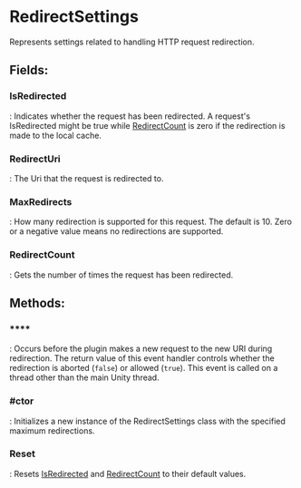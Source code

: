 # RedirectSettings

Represents settings related to handling HTTP request redirection. 

## **Fields**:
### **IsRedirected**
: Indicates whether the request has been redirected. A request's IsRedirected might be true while [RedirectCount](../RedirectSettings/RedirectSettings.md#redirectcount) is zero if the redirection is made to the local cache. 
### **RedirectUri**
: The Uri that the request is redirected to. 
### **MaxRedirects**
: How many redirection is supported for this request. The default is 10. Zero or a negative value means no redirections are supported. 
### **RedirectCount**
: Gets the number of times the request has been redirected. 
## **Methods**:

### ****
: Occurs before the plugin makes a new request to the new URI during redirection. The return value of this event handler controls whether the redirection is aborted (`false`) or allowed (`true`). This event is called on a thread other than the main Unity thread. 

### **#ctor**
: Initializes a new instance of the RedirectSettings class with the specified maximum redirections. 

### **Reset**
: Resets [IsRedirected](../RedirectSettings/RedirectSettings.md#isredirected) and [RedirectCount](../RedirectSettings/RedirectSettings.md#redirectcount) to their default values. 